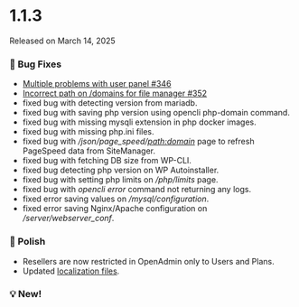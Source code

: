 # 1.1.3

Released on March 14, 2025

### 🐛 Bug Fixes
- [Multiple problems with user panel #346](https://github.com/stefanpejcic/OpenPanel/issues/346)
- [Incorrect path on /domains for file manager #352](https://github.com/stefanpejcic/OpenPanel/issues/352)
- fixed bug with detecting version from mariadb.
- fixed bug with saving php version using opencli php-domain command.
- fixed bug with missing mysqli extension in php docker images.
- fixed bug with missing php.ini files.
- fixed bug with */json/page_speed/<path:domain>* page to refresh PageSpeed data from SiteManager.
- fixed bug with fetching DB size from WP-CLI.
- fixed bug detecting php version on WP Autoinstaller.
- fixed bug with setting php limits on */php/limits* page.
- fixed bug with *opencli error* command not returning any logs.
- fixed error saving values on */mysql/configuration*.
- fixed error saving Nginx/Apache configuration on */server/webserver_conf*.



### 💅 Polish
- Resellers are now restricted in OpenAdmin only to Users and Plans.
- Updated [localization files](https://github.com/stefanpejcic/openpanel-translations/blob/main/en-us/messages.pot).

### 💡 New!

